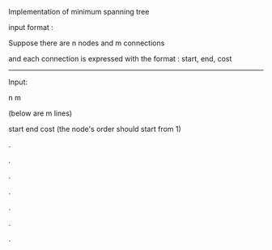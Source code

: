 Implementation of minimum spanning tree  

input format :  

Suppose there are n nodes and m connections  

and each connection is expressed with the format : start, end, cost   

---   

Input:  

n m  

(below are m lines)  

start end cost (the node's order should start from 1)  

.  

.  

.  

.  

.  

.  

.  
